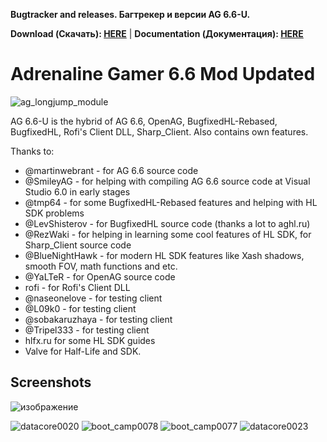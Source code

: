 **Bugtracker and releases. Багтрекер и версии AG 6.6-U.**

**Download (Скачать): [HERE](https://github.com/ScriptedSnark/agmod-client-updated-releases/releases/latest)** |
**Documentation (Документация): [HERE](https://github.com/ScriptedSnark/agmod-client-updated-releases/blob/main/DOCUMENTATION.MD)**

# Adrenaline Gamer 6.6 Mod Updated

![ag_longjump_module](https://user-images.githubusercontent.com/51358194/172326894-b8b6e854-b40a-40f7-a608-8c8f7eeb075a.png)

AG 6.6-U is the hybrid of AG 6.6, OpenAG, BugfixedHL-Rebased, BugfixedHL, Rofi's Client DLL, Sharp_Client. Also contains own features.<br/>

Thanks to:
- @martinwebrant - for AG 6.6 source code  
- @SmileyAG - for helping with compiling AG 6.6 source code at Visual Studio 6.0 in early stages
- @tmp64 - for some BugfixedHL-Rebased features and helping with HL SDK problems
- @LevShisterov - for BugfixedHL source code (thanks a lot to aghl.ru)  
- @RezWaki - for helping in learning some cool features of HL SDK, for Sharp_Client source code
- @BlueNightHawk - for modern HL SDK features like Xash shadows, smooth FOV, math functions and etc.  
- @YaLTeR - for OpenAG source code  
- rofi - for Rofi's Client DLL  
- @naseonelove - for testing client  
- @L09k0 - for testing client  
- @sobakaruzhaya - for testing client  
- @Tripel333 - for testing client  
- hlfx.ru for some HL SDK guides  
- Valve for Half-Life and SDK.  

## Screenshots

![изображение](https://user-images.githubusercontent.com/51358194/206751483-27ab2afa-51ce-40d1-bc8b-8475dfc8d9c9.png)

![datacore0020](https://user-images.githubusercontent.com/51358194/206753537-1bb06fd6-27f5-45eb-bed1-6a5b730b5ca8.png)
![boot_camp0078](https://user-images.githubusercontent.com/51358194/206753575-8f276d4b-455e-4e15-957b-9fcef5a8d49f.png)
![boot_camp0077](https://user-images.githubusercontent.com/51358194/206753608-aefc9698-a2cc-4973-816f-c9d37dd27d26.png)
![datacore0023](https://user-images.githubusercontent.com/51358194/206753678-22f7ddff-4f91-4385-800d-cf2ad236841d.png)
